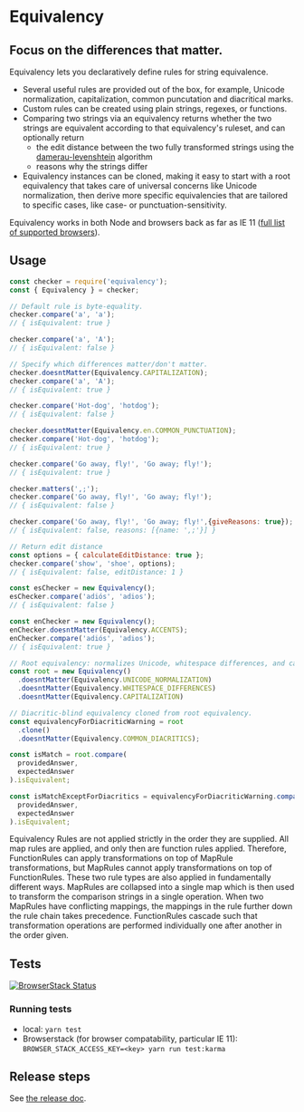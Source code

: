 # Equivalency

## Focus on the differences that matter.

Equivalency lets you declaratively define rules for string equivalence.

- Several useful rules are provided out of the box, for example, Unicode
  normalization, capitalization, common puncutation and diacritical marks.
- Custom rules can be created using plain strings, regexes, or functions.
- Comparing two strings via an equivalency returns whether the two strings are
  equivalent according to that equivalency's ruleset, and can optionally
  return
  - the edit distance between the two fully transformed strings using the
  [damerau-levenshtein](https://www.npmjs.com/package/damerau-levenshtein)
  algorithm
  - reasons why the strings differ
- Equivalency instances can be cloned, making it easy to start with a root
  equivalency that takes care of universal concerns like Unicode
  normalization, then derive more specific equivalencies that are tailored to
  specific cases, like case- or punctuation-sensitivity.

Equivalency works in both Node and browsers back as far as IE 11 ([full list
of supported browsers](./.browserslistrc)).

## Usage

```js
const checker = require('equivalency');
const { Equivalency } = checker;

// Default rule is byte-equality.
checker.compare('a', 'a');
// { isEquivalent: true }

checker.compare('a', 'A');
// { isEquivalent: false }

// Specify which differences matter/don't matter.
checker.doesntMatter(Equivalency.CAPITALIZATION);
checker.compare('a', 'A');
// { isEquivalent: true }

checker.compare('Hot-dog', 'hotdog');
// { isEquivalent: false }

checker.doesntMatter(Equivalency.en.COMMON_PUNCTUATION);
checker.compare('Hot-dog', 'hotdog');
// { isEquivalent: true }

checker.compare('Go away, fly!', 'Go away; fly!');
// { isEquivalent: true }

checker.matters(',;');
checker.compare('Go away, fly!', 'Go away; fly!');
// { isEquivalent: false }

checker.compare('Go away, fly!', 'Go away; fly!',{giveReasons: true});
// { isEquivalent: false, reasons: [{name: ',;'}] }

// Return edit distance
const options = { calculateEditDistance: true };
checker.compare('show', 'shoe', options);
// { isEquivalent: false, editDistance: 1 }

const esChecker = new Equivalency();
esChecker.compare('adiós', 'adios');
// { isEquivalent: false }

const enChecker = new Equivalency();
enChecker.doesntMatter(Equivalency.ACCENTS);
enChecker.compare('adiós', 'adios');
// { isEquivalent: true }

// Root equivalency: normalizes Unicode, whitespace differences, and case.
const root = new Equivalency()
  .doesntMatter(Equivalency.UNICODE_NORMALIZATION)
  .doesntMatter(Equivalency.WHITESPACE_DIFFERENCES)
  .doesntMatter(Equivalency.CAPITALIZATION)

// Diacritic-blind equivalency cloned from root equivalency.
const equivalencyForDiacriticWarning = root
  .clone()
  .doesntMatter(Equivalency.COMMON_DIACRITICS);

const isMatch = root.compare(
  providedAnswer,
  expectedAnswer
).isEquivalent;

const isMatchExceptForDiacritics = equivalencyForDiacriticWarning.compare(
  providedAnswer,
  expectedAnswer
).isEquivalent;
```

Equivalency Rules are not applied strictly in the order they are supplied. All map rules are applied, and only then
are function rules applied. Therefore, FunctionRules can apply transformations on top of MapRule transformations, but
MapRules cannot apply transformations on top of FunctionRules. These two rule types are also applied in fundamentally
different ways. MapRules are collapsed into a single map which is then used to transform the comparison strings in a
single operation. When two MapRules have conflicting mappings, the mappings in the rule further down the rule chain
takes precedence. FunctionRules cascade such that transformation operations are performed individually one after another
in the order given.

## Tests

[![BrowserStack
Status](https://www.browserstack.com/automate/badge.svg?badge_key=b1pkZFN2ejJFVzFDZHhNeHUydk9HSlRxUUk1M1ZGRzZidDZKUU9NTksxdz0tLUI2MFRlazFhUW8rQU82MmxTMDdvNUE9PQ==--c1cd245939097acf9f1b9399a2db0661b6738e7d)](https://www.browserstack.com/automate/public-build/b1pkZFN2ejJFVzFDZHhNeHUydk9HSlRxUUk1M1ZGRzZidDZKUU9NTksxdz0tLUI2MFRlazFhUW8rQU82MmxTMDdvNUE9PQ==--c1cd245939097acf9f1b9399a2db0661b6738e7d)

### Running tests

- local: `yarn test`
- Browserstack (for browser compatability, particular IE 11): `BROWSER_STACK_ACCESS_KEY=<key> yarn run test:karma`

## Release steps

See [the release doc](./docs/release.md).
